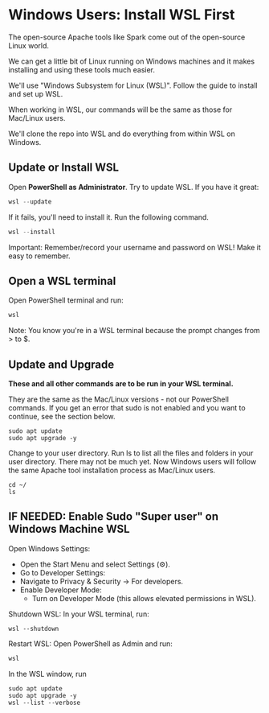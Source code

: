 # Windows Users: Install WSL First

The open-source Apache tools like Spark come out of the open-source Linux world. 

We can get a little bit of Linux running on Windows machines and it makes installing and using these tools much easier. 

We'll use "Windows Subsystem for Linux (WSL)". Follow the guide to install and set up WSL. 

When working in WSL, our commands will be the same as those for Mac/Linux users. 

We'll clone the repo into WSL and do everything from within WSL on Windows.

## Update or Install WSL

Open **PowerShell as Administrator**. Try to update WSL.
If you have it great:

```powershell
wsl --update
```

If it fails, you'll need to install it. 
Run the following command.

```powershell
wsl --install
```

Important: Remember/record your username and password on WSL! 
Make it easy to remember. 

## Open a WSL terminal 

Open PowerShell terminal and run:

```powershell
wsl
```

Note: You know you're in a WSL terminal because the prompt changes from > to $. 

## Update and Upgrade

**These and all other commands are to be run in your WSL terminal.** 

They are the same as the Mac/Linux versions - not our PowerShell commands.
If you get an error that sudo is not enabled and you want to continue, see the section below. 


```shell
sudo apt update
sudo apt upgrade -y
```

Change to your user directory. 
Run ls to list all the files and folders in your user directory. 
There may not be much yet. 
Now Windows users will follow the same Apache tool installation process as Mac/Linux users. 

```shell
cd ~/
ls
```

## IF NEEDED: Enable Sudo "Super user" on Windows Machine WSL

Open Windows Settings:
- Open the Start Menu and select Settings (⚙️).
- Go to Developer Settings:
- Navigate to Privacy & Security → For developers.
- Enable Developer Mode:
  - Turn on Developer Mode (this allows elevated permissions in WSL).

Shutdown WSL: In your WSL terminal, run:

```shell
wsl --shutdown
```

Restart WSL: Open PowerShell as Admin and run:

```powershell
wsl
```

In the WSL window, run

```shell
sudo apt update
sudo apt upgrade -y
wsl --list --verbose
```
